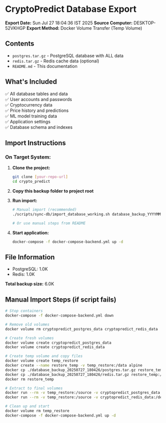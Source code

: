 # CryptoPredict Database Export

**Export Date:** Sun Jul 27 18:04:36 IST 2025
**Source Computer:** DESKTOP-52VKHGP
**Export Method:** Docker Volume Transfer (Temp Volume)

## Contents

- `postgres.tar.gz` - PostgreSQL database with ALL data
- `redis.tar.gz` - Redis cache data (optional)
- `README.md` - This documentation

## What's Included

✅ All database tables and data  
✅ User accounts and passwords  
✅ Cryptocurrency data  
✅ Price history and predictions  
✅ ML model training data  
✅ Application settings  
✅ Database schema and indexes  

## Import Instructions

### On Target System:

1. **Clone the project:**
   ```bash
   git clone [your-repo-url]
   cd crypto_predict
   ```

2. **Copy this backup folder to project root**

3. **Run import:**
   ```bash
   # Manual import (recommended)
   ./scripts/sync-db/import_database_working.sh database_backup_YYYYMMDD_HHMMSS
   
   # Or use manual steps from README
   ```

4. **Start application:**
   ```bash
   docker-compose -f docker-compose-backend.yml up -d
   ```

## File Information

- PostgreSQL: 1.0K
- Redis: 1.0K

**Total backup size:** 6.0K

## Manual Import Steps (if script fails)

```bash
# Stop containers
docker-compose -f docker-compose-backend.yml down

# Remove old volumes
docker volume rm cryptopredict_postgres_data cryptopredict_redis_data

# Create fresh volumes
docker volume create cryptopredict_postgres_data
docker volume create cryptopredict_redis_data

# Create temp volume and copy files
docker volume create temp_restore
docker create --name restore_temp -v temp_restore:/data alpine
docker cp ./database_backup_20250727_180426/postgres.tar.gz restore_temp:/data/
docker cp ./database_backup_20250727_180426/redis.tar.gz restore_temp:/data/
docker rm restore_temp

# Extract to final volumes
docker run --rm -v temp_restore:/source -v cryptopredict_postgres_data:/dest alpine sh -c 'cd /dest && tar xzf /source/postgres.tar.gz'
docker run --rm -v temp_restore:/source -v cryptopredict_redis_data:/dest alpine sh -c 'cd /dest && tar xzf /source/redis.tar.gz'

# Clean up and start
docker volume rm temp_restore
docker-compose -f docker-compose-backend.yml up -d
```
